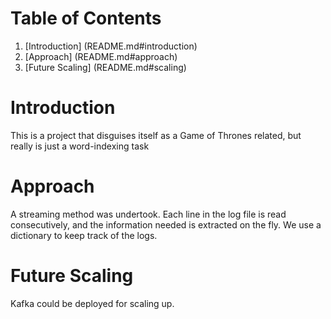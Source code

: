 # Table of Contents
1. [Introduction] (README.md#introduction)
2. [Approach] (README.md#approach)
3. [Future Scaling] (README.md#scaling)

# Introduction
This is a project that disguises itself as a Game of Thrones related, but really is just a word-indexing task

# Approach
A streaming method was undertook. Each line in the log file is read consecutively, and the information needed is extracted on the fly. We use a dictionary to keep track of the logs.

#  Future Scaling
Kafka could be deployed for scaling up.
